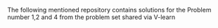 The following mentioned repository contains solutions for the Problem number 1,2 and 4 from the problem set shared via V-learn
